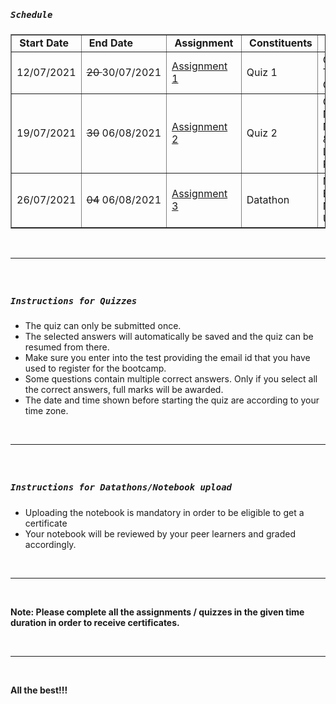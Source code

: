 <h5><strong><tt>Schedule</tt></strong></h5>

<table border="1" cellpadding="0" cellspacing="0" dir="ltr">
	<tbody>
		<tr>
			<td><strong>&nbsp;Start Date&nbsp;</strong></td>
			<td><strong>&nbsp;End Date&nbsp;</strong></td>
			<td><strong>&nbsp;Assignment&nbsp;</strong></td>
			<td><strong>&nbsp;Constituents</strong></td>
			<td><strong>&nbsp;Topics</strong></td>
		</tr>
		<tr>
			<td>12/07/2021</td>
			<td><s>20 </s>30/07/2021</td>
			<td><a href="https://dphi.tech/in/2/dphi/overview" target="_blank">Assignment 1</a></td>
			<td>Quiz 1</td>
			<td>Quiz on Tensor Operations</td>
		</tr>
		<tr>
			<td>19/07/2021</td>
			<td><s>30</s>&nbsp;06/08/2021</td>
			<td><a href="http://dphi.tech/in/2/dphi/overview" target="_blank">Assignment 2</a></td>
			<td>Quiz 2</td>
			<td>Quiz on Neural Networks &amp; Multi-Layer Perceptron</td>
		</tr>
		<tr>
			<td>26/07/2021</td>
			<td><s>04</s> 06/08/2021</td>
			<td><a href="https://dphi.tech/challenges/4-week-deep-learning-online-bootcamp-final-assignment-sex-determination-by-morphometry-of-eyes/144/overview/about">Assignment 3</a></td>
			<td>Datathon</td>
			<td>Model Building &amp; Notebook Upload.</td>
		</tr>
	</tbody>
</table>

<p>&nbsp;</p>

<hr />
<h5>&nbsp;</h5>

<h5><tt><strong>Instructions for Quizzes</strong></tt></h5>

<ul>
	<li>The quiz&nbsp;can only be submitted once.</li>
	<li>The selected answers will automatically be saved and the quiz&nbsp;can be resumed from there.&nbsp;</li>
	<li>Make sure you enter into the test providing the email id that you have used to register for the bootcamp.</li>
	<li>Some questions contain multiple correct answers. Only if you select all the correct answers, full marks will be awarded.</li>
	<li>The date and time shown before starting the quiz are&nbsp;according to your time zone.&nbsp;</li>
</ul>

<p>&nbsp;</p>

<hr />
<h5>&nbsp;</h5>

<h5><tt><strong>Instructions for Datathons/Notebook upload</strong></tt></h5>

<ul>
	<li>Uploading the notebook is mandatory in order to be eligible to get a certificate</li>
	<li>Your notebook will be reviewed by your peer learners and graded accordingly.</li>
</ul>

<p>&nbsp;</p>

<hr />
<p>&nbsp;</p>

<p><strong>Note: Please complete all the assignments / quizzes in the given time duration in order to receive certificates.</strong></p>

<p>&nbsp;</p>

<hr />
<p>&nbsp;</p>

<p><strong>All the best!!!</strong></p>